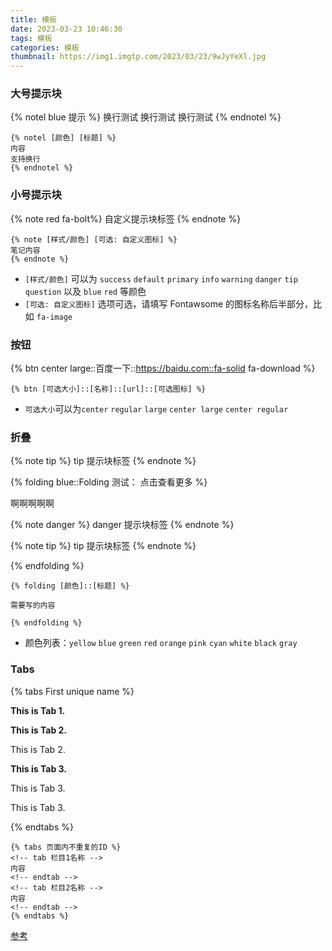 ```yaml
---
title: 模板
date: 2023-03-23 10:46:30
tags: 模板
categories: 模板
thumbnail: https://img1.imgtp.com/2023/03/23/9wJyYeXl.jpg
---
```


### 大号提示块

{% notel blue 提示 %}
换行测试
换行测试
换行测试
{% endnotel %}

```
{% notel [颜色] [标题] %}
内容
支持换行
{% endnotel %}
```


### 小号提示块

{% note red fa-bolt%}
自定义提示块标签
{% endnote %}

```
{% note [样式/颜色] [可选: 自定义图标] %}
笔记内容
{% endnote %}
```

- `[样式/颜色]` 可以为 `success` `default` `primary` `info` `warning` `danger` `tip` `question` 以及 `blue` `red` 等颜色
- `[可选: 自定义图标]` 选项可选，请填写 Fontawsome 的图标名称后半部分，比如 `fa-image`

### 按钮

{% btn center large::百度一下::https://baidu.com::fa-solid fa-download %}

```
{% btn [可选大小]::[名称]::[url]::[可选图标] %}
```

- `可选大小`可以为`center` `regular` `large` `center large` `center regular`

### 折叠

{% note tip  %}
tip 提示块标签
{% endnote %}



{% folding blue::Folding 测试： 点击查看更多 %}

啊啊啊啊啊

{% note danger  %}
danger 提示块标签
{% endnote %}

{% note tip  %}
tip 提示块标签
{% endnote %}

{% endfolding %}

```
{% folding [颜色]::[标题] %}

需要写的内容

{% endfolding %}
```

- 颜色列表：`yellow` `blue` `green` `red` `orange` `pink` `cyan` `white` `black` `gray`

### Tabs



{% tabs First unique name %}
<!-- tab First Tab-->
**This is Tab 1.**
<!-- endtab -->

<!-- tab Second Tab-->
**This is Tab 2.**

This is Tab 2.
<!-- endtab -->

<!-- tab Third Tab-->
**This is Tab 3.**

This is Tab 3.

This is Tab 3.
<!-- endtab -->
{% endtabs %}



```
{% tabs 页面内不重复的ID %}
<!-- tab 栏目1名称 -->
内容
<!-- endtab -->
<!-- tab 栏目2名称 -->
内容
<!-- endtab -->
{% endtabs %}
```









[参考](https://redefine.ohevan.com/2022/10/02/theme-demo/)
